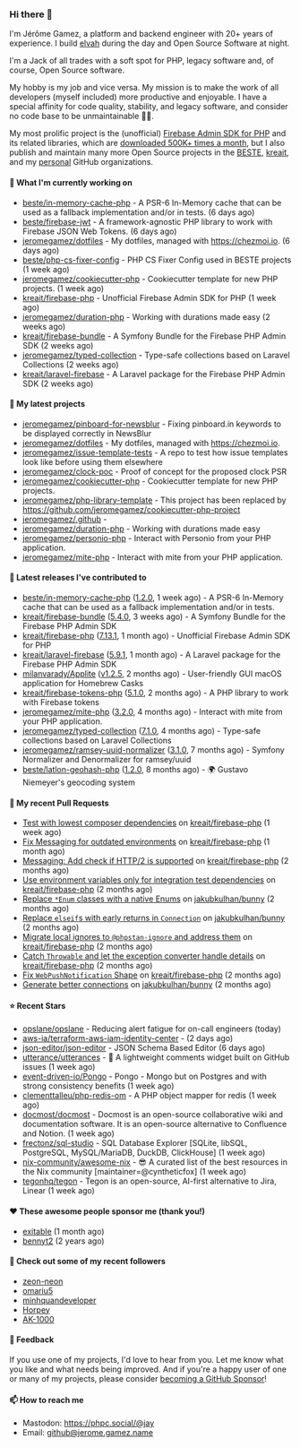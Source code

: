 ### Hi there 👋

I'm Jérôme Gamez, a platform and backend engineer with 20+ years of experience.
I build [elvah](https://www.elvah.de) during the day and Open Source Software
at night.

I'm a Jack of all trades with a soft spot for PHP, legacy software and,
of course, Open Source software.

My hobby is my job and vice versa. My mission is to make the work of all
developers (myself included) more productive and enjoyable.
I have a special affinity for code quality, stability, and legacy software,
and consider no code base to be unmaintainable 💪🏻.

My most prolific project is the (unofficial)
[Firebase Admin SDK for PHP](https://github.com/kreait/firebase-php) and its
related libraries, which are
[downloaded 500K+ times a month](https://packagist.org/packages/kreait/firebase-php/stats), but I also publish and maintain many more Open Source
projects in the [BESTE](https://github.com/beste),
[kreait](https://github.com/kreait), and my
[personal](https://github.com/jeromegamez) GitHub organizations.

#### 👷 What I'm currently working on

- [beste/in-memory-cache-php](https://github.com/beste/in-memory-cache-php) - A PSR-6 In-Memory cache that can be used as a fallback implementation and/or in tests. (6 days ago)
- [beste/firebase-jwt](https://github.com/beste/firebase-jwt) - A framework-agnostic PHP library to work with Firebase JSON Web Tokens. (6 days ago)
- [jeromegamez/dotfiles](https://github.com/jeromegamez/dotfiles) - My dotfiles, managed with https://chezmoi.io. (6 days ago)
- [beste/php-cs-fixer-config](https://github.com/beste/php-cs-fixer-config) - PHP CS Fixer Config used in BESTE projects (1 week ago)
- [jeromegamez/cookiecutter-php](https://github.com/jeromegamez/cookiecutter-php) - Cookiecutter template for new PHP projects. (1 week ago)
- [kreait/firebase-php](https://github.com/kreait/firebase-php) - Unofficial Firebase Admin SDK for PHP (1 week ago)
- [jeromegamez/duration-php](https://github.com/jeromegamez/duration-php) - Working with durations made easy (2 weeks ago)
- [kreait/firebase-bundle](https://github.com/kreait/firebase-bundle) - A Symfony Bundle for the Firebase PHP Admin SDK (2 weeks ago)
- [jeromegamez/typed-collection](https://github.com/jeromegamez/typed-collection) - Type-safe collections based on Laravel Collections (2 weeks ago)
- [kreait/laravel-firebase](https://github.com/kreait/laravel-firebase) - A Laravel package for the Firebase PHP Admin SDK (2 weeks ago)

#### 🌱 My latest projects

- [jeromegamez/pinboard-for-newsblur](https://github.com/jeromegamez/pinboard-for-newsblur) - Fixing pinboard.in keywords to be displayed correctly in NewsBlur
- [jeromegamez/dotfiles](https://github.com/jeromegamez/dotfiles) - My dotfiles, managed with https://chezmoi.io.
- [jeromegamez/issue-template-tests](https://github.com/jeromegamez/issue-template-tests) - A repo to test how issue templates look like before using them elsewhere
- [jeromegamez/clock-poc](https://github.com/jeromegamez/clock-poc) - Proof of concept for the proposed clock PSR
- [jeromegamez/cookiecutter-php](https://github.com/jeromegamez/cookiecutter-php) - Cookiecutter template for new PHP projects.
- [jeromegamez/php-library-template](https://github.com/jeromegamez/php-library-template) - This project has been replaced by https://github.com/jeromegamez/cookiecutter-php-project
- [jeromegamez/.github](https://github.com/jeromegamez/.github) - 
- [jeromegamez/duration-php](https://github.com/jeromegamez/duration-php) - Working with durations made easy
- [jeromegamez/personio-php](https://github.com/jeromegamez/personio-php) - Interact with Personio from your PHP application.
- [jeromegamez/mite-php](https://github.com/jeromegamez/mite-php) - Interact with mite from your PHP application.

#### 🔭 Latest releases I've contributed to

- [beste/in-memory-cache-php](https://github.com/beste/in-memory-cache-php) ([1.2.0](https://github.com/beste/in-memory-cache-php/releases/tag/1.2.0), 1 week ago) - A PSR-6 In-Memory cache that can be used as a fallback implementation and/or in tests.
- [kreait/firebase-bundle](https://github.com/kreait/firebase-bundle) ([5.4.0](https://github.com/kreait/firebase-bundle/releases/tag/5.4.0), 3 weeks ago) - A Symfony Bundle for the Firebase PHP Admin SDK
- [kreait/firebase-php](https://github.com/kreait/firebase-php) ([7.13.1](https://github.com/kreait/firebase-php/releases/tag/7.13.1), 1 month ago) - Unofficial Firebase Admin SDK for PHP
- [kreait/laravel-firebase](https://github.com/kreait/laravel-firebase) ([5.9.1](https://github.com/kreait/laravel-firebase/releases/tag/5.9.1), 1 month ago) - A Laravel package for the Firebase PHP Admin SDK
- [milanvarady/Applite](https://github.com/milanvarady/Applite) ([v1.2.5](https://github.com/milanvarady/Applite/releases/tag/v1.2.5), 2 months ago) - User-friendly GUI macOS application for Homebrew Casks
- [kreait/firebase-tokens-php](https://github.com/kreait/firebase-tokens-php) ([5.1.0](https://github.com/kreait/firebase-tokens-php/releases/tag/5.1.0), 2 months ago) - A PHP library to work with Firebase tokens
- [jeromegamez/mite-php](https://github.com/jeromegamez/mite-php) ([3.2.0](https://github.com/jeromegamez/mite-php/releases/tag/3.2.0), 4 months ago) - Interact with mite from your PHP application.
- [jeromegamez/typed-collection](https://github.com/jeromegamez/typed-collection) ([7.1.0](https://github.com/jeromegamez/typed-collection/releases/tag/7.1.0), 4 months ago) - Type-safe collections based on Laravel Collections
- [jeromegamez/ramsey-uuid-normalizer](https://github.com/jeromegamez/ramsey-uuid-normalizer) ([3.1.0](https://github.com/jeromegamez/ramsey-uuid-normalizer/releases/tag/3.1.0), 7 months ago) - Symfony Normalizer and Denormalizer for ramsey/uuid
- [beste/latlon-geohash-php](https://github.com/beste/latlon-geohash-php) ([1.2.0](https://github.com/beste/latlon-geohash-php/releases/tag/1.2.0), 8 months ago) - 🌍 Gustavo Niemeyer&#39;s geocoding system

#### 🔨 My recent Pull Requests

- [Test with lowest composer dependencies](https://github.com/kreait/firebase-php/pull/913) on [kreait/firebase-php](https://github.com/kreait/firebase-php) (1 week ago)
- [Fix Messaging for outdated environments](https://github.com/kreait/firebase-php/pull/908) on [kreait/firebase-php](https://github.com/kreait/firebase-php) (1 month ago)
- [Messaging: Add check if HTTP/2 is supported](https://github.com/kreait/firebase-php/pull/903) on [kreait/firebase-php](https://github.com/kreait/firebase-php) (2 months ago)
- [Use environment variables only for integration test dependencies](https://github.com/kreait/firebase-php/pull/901) on [kreait/firebase-php](https://github.com/kreait/firebase-php) (2 months ago)
- [Replace `*Enum` classes with a native Enums](https://github.com/jakubkulhan/bunny/pull/154) on [jakubkulhan/bunny](https://github.com/jakubkulhan/bunny) (2 months ago)
- [Replace `elseif`s with early returns in `Connection`](https://github.com/jakubkulhan/bunny/pull/153) on [jakubkulhan/bunny](https://github.com/jakubkulhan/bunny) (2 months ago)
- [Migrate local ignores to `@phpstan-ignore` and address them](https://github.com/kreait/firebase-php/pull/898) on [kreait/firebase-php](https://github.com/kreait/firebase-php) (2 months ago)
- [Catch `Throwable` and let the exception converter handle details](https://github.com/kreait/firebase-php/pull/896) on [kreait/firebase-php](https://github.com/kreait/firebase-php) (2 months ago)
- [Fix `WebPushNotification` Shape](https://github.com/kreait/firebase-php/pull/895) on [kreait/firebase-php](https://github.com/kreait/firebase-php) (2 months ago)
- [Generate better connections](https://github.com/jakubkulhan/bunny/pull/152) on [jakubkulhan/bunny](https://github.com/jakubkulhan/bunny) (2 months ago)

#### ⭐ Recent Stars

- [opslane/opslane](https://github.com/opslane/opslane) - Reducing alert fatigue for on-call engineers (today)
- [aws-ia/terraform-aws-iam-identity-center](https://github.com/aws-ia/terraform-aws-iam-identity-center) -  (2 days ago)
- [json-editor/json-editor](https://github.com/json-editor/json-editor) - JSON Schema Based Editor (6 days ago)
- [utterance/utterances](https://github.com/utterance/utterances) - :crystal_ball: A lightweight comments widget built on GitHub issues (1 week ago)
- [event-driven-io/Pongo](https://github.com/event-driven-io/Pongo) - Pongo - Mongo but on Postgres and with strong consistency benefits (1 week ago)
- [clementtalleu/php-redis-om](https://github.com/clementtalleu/php-redis-om) - A PHP object mapper for redis (1 week ago)
- [docmost/docmost](https://github.com/docmost/docmost) - Docmost is an open-source collaborative wiki and documentation software. It is an open-source alternative to Confluence and Notion. (1 week ago)
- [frectonz/sql-studio](https://github.com/frectonz/sql-studio) - SQL Database Explorer [SQLite, libSQL, PostgreSQL, MySQL/MariaDB, DuckDB, ClickHouse] (1 week ago)
- [nix-community/awesome-nix](https://github.com/nix-community/awesome-nix) - 😎 A curated list of the best resources in the Nix community [maintainer=@cyntheticfox] (1 week ago)
- [tegonhq/tegon](https://github.com/tegonhq/tegon) - Tegon is an open-source, AI-first alternative to Jira, Linear (1 week ago)

#### ❤️ These awesome people sponsor me (thank you!)

- [exitable](https://github.com/exitable) (1 month ago)
- [bennyt2](https://github.com/bennyt2) (2 years ago)

#### 👯 Check out some of my recent followers

- [zeon-neon](https://github.com/zeon-neon)
- [omariu5](https://github.com/omariu5)
- [minhquandeveloper](https://github.com/minhquandeveloper)
- [Horpey](https://github.com/Horpey)
- [AK-1000](https://github.com/AK-1000)

#### 💬 Feedback

If you use one of my projects, I'd love to hear from you. Let me know what you
like and what needs being improved. And if you're a happy user of one or
many of my projects, please consider
[becoming a GitHub Sponsor](https://github.com/sponsors/jeromegamez)!

#### 📫 How to reach me

- Mastodon: https://phpc.social/@jay
- Email: github@jerome.gamez.name
